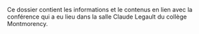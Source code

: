 Ce dossier contient les informations et le contenus en lien avec la conférence qui a eu lieu dans la salle Claude Legault du collège Montmorency.
